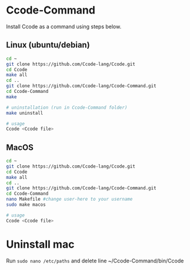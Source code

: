 # Ccode-Command
Install Ccode as a command using steps below.
## Linux (ubuntu/debian)
```bash
cd ~
git clone https://github.com/Ccode-lang/Ccode.git
cd Ccode
make all
cd ..
git clone https://github.com/Ccode-lang/Ccode-Command.git
cd Ccode-Command
make

# uninstallation (run in Ccode-Command folder)
make uninstall

# usage
Ccode <Ccode file>
```
## MacOS
```bash
cd ~
git clone https://github.com/Ccode-lang/Ccode.git
cd Ccode
make all
cd ..
git clone https://github.com/Ccode-lang/Ccode-Command.git
cd Ccode-Command
nano Makefile #change user-here to your username
sudo make macos

# usage
Ccode <Ccode file>
```
# Uninstall mac
Run ```sudo nano /etc/paths``` and delete line ~/Ccode-Command/bin/Ccode
